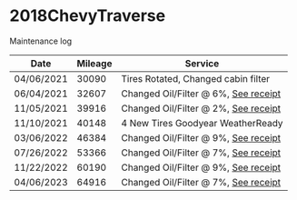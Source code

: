 # 2018ChevyTraverse
Maintenance log

| Date       | Mileage | Service                              |
|------------|---------|--------------------------------------|
| 04/06/2021 |  30090  | Tires Rotated, Changed cabin filter  |
| 06/04/2021 |  32607  | Changed Oil/Filter @ 6%, [See receipt](imgs/receipt_05_31_2021.png) |
| 11/05/2021 |  39916  | Changed Oil/Filter @ 2%, [See receipt](imgs/receipt_11_05_2021.png) |
| 11/10/2021 |  40148  | 4 New Tires Goodyear WeatherReady    |  
| 03/06/2022 |  46384  | Changed Oil/Filter @ 9%, [See receipt](imgs/receipt_02_19_2022.png) |
| 07/26/2022 |  53366  | Changed Oil/Filter @ 7%, [See receipt](imgs/receipt_06_11_2022.png) |
| 11/22/2022 |  60190  | Changed Oil/Filter @ 9%, [See receipt](imgs/receipt_11_22_2022.png) |
| 04/06/2023 |  64916  | Changed Oil/Filter @ 7%, [See receipt](imgs/receipt_04_02_2023.png) |
